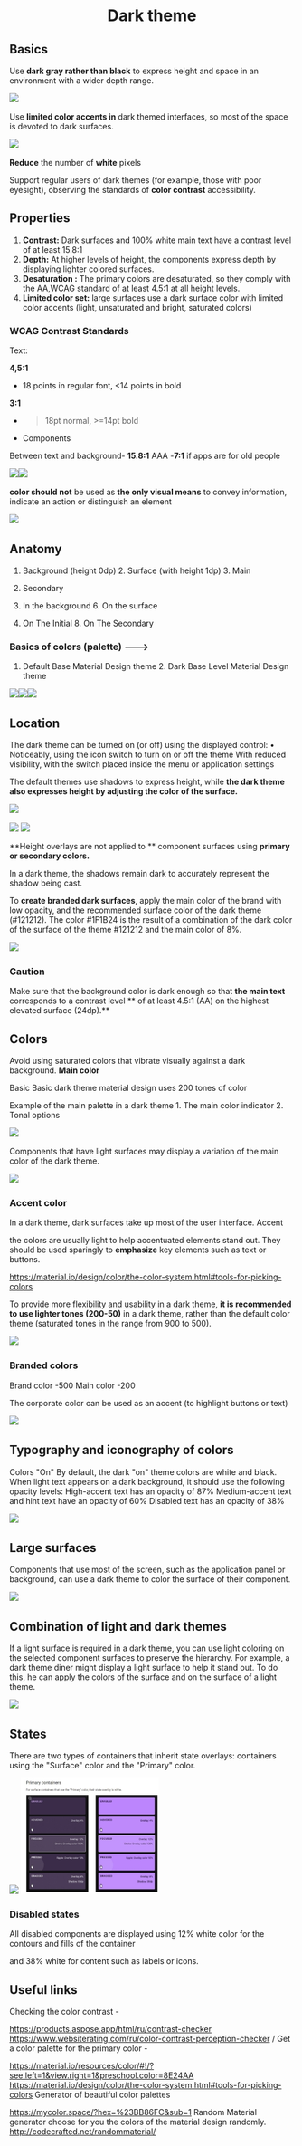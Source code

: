 # <p align="center"> Dark theme

## Basics

Use **dark gray rather than black** to express height and space in an environment with a wider depth range.

![](UI_Dark_img/Aspose.Слова.ab832680-4a50-400f-83d9-e883a0db581f.001.png)

Use **limited color accents in** dark themed interfaces, so most of the space is devoted to dark surfaces.

![](UI_Dark_img/Aspose.Слова.ab832680-4a50-400f-83d9-e883a0db581f.002.png)

**Reduce** the number of **white** pixels

Support regular users of dark themes (for example, those with poor eyesight), observing the standards of **color contrast** accessibility.

## Properties

1. **Contrast:** Dark surfaces and 100% white main text have a contrast level of at least 15.8:1
2. **Depth:** At higher levels of height, the components express depth by displaying lighter colored surfaces.
3. **Desaturation :** The primary colors are desaturated, so they comply with the AA,WCAG standard of at least 4.5:1 at all height levels.
4. **Limited color set:** large surfaces use a dark surface color with limited color accents (light, unsaturated and bright, saturated colors)

### WCAG Contrast Standards

Text:

**4,5:1**

- 18 points in regular font, <14 points in bold

**3:1**

- >18pt normal, >=14pt bold
- Components

Between text and background- **15.8:1** AAA -**7:1** if apps are for old people

![](UI_Dark_img/Aspose.Слова.ab832680-4a50-400f-83d9-e883a0db581f.003.jpeg )![](UI_Dark_img/Aspose.Слова.ab832680-4a50-400f-83d9-e883a0db581f.004.jpeg )

**color should not** be used as **the only visual means** to convey information, indicate an action or distinguish an element

![](UI_Dark_img/Aspose.Слова.ab832680-4a50-400f-83d9-e883a0db581f.005.jpeg )

## Anatomy

1. Background (height 0dp) 2. Surface (with height 1dp) 3. Main

4. Secondary

5. In the background 6. On the surface

7. On The Initial 8. On The Secondary

### Basics of colors (palette) --->

1. Default Base Material Design theme 2. Dark Base Level Material Design theme

![](UI_Dark_img/Aspose.Слова.ab832680-4a50-400f-83d9-e883a0db581f.008.jpeg )![](UI_Dark_img/Aspose.Слова.ab832680-4a50-400f-83d9-e883a0db581f.006.jpeg )![](UI_Dark_img/Aspose.Слова.ab832680-4a50-400f-83d9-e883a0db581f.007.jpeg )

## Location

The dark theme can be turned on (or off) using the displayed control: • Noticeably, using the icon switch to turn on or off the theme With reduced visibility, with the switch placed inside the menu or application settings

The default themes use shadows to express height, while **the dark theme also expresses height
by adjusting the color of the surface.**

![](UI_Dark_img/Aspose.Слова.ab832680-4a50-400f-83d9-e883a0db581f.009.jpeg )

![](UI_Dark_img/Aspose.Слова.ab832680-4a50-400f-83d9-e883a0db581f.010.jpeg ) ![](UI_Dark_img/Aspose.Слова.ab832680-4a50-400f-83d9-e883a0db581f.011.jpeg )

**Height overlays are not applied to ** component surfaces using **primary or secondary colors.**

In a dark theme, the shadows remain dark to accurately represent the shadow being cast.

To **create branded dark surfaces**, apply the main color of the brand with low opacity, and the recommended surface color of the dark theme (#121212). The color #1F1B24 is the result of a combination of the dark color of the surface of the theme #121212 and the main color of 8%.

![](UI_Dark_img/Aspose.Слова.ab832680-4a50-400f-83d9-e883a0db581f.012.jpeg )

### Caution
Make sure that the background color is dark enough so that **the main text** corresponds to a contrast level ** of at least 4.5:1 (AA) on the highest elevated surface (24dp).**

## Colors
Avoid using saturated colors that vibrate visually against a dark background. **Main color**

Basic Basic dark theme material design uses 200 tones of color

Example of the main palette in a dark theme 1. The main color indicator 2. Tonal options

![](UI_Dark_img/Aspose.Слова.ab832680-4a50-400f-83d9-e883a0db581f.013.jpeg )

Components that have light surfaces may display a variation of the main color of the dark theme.

![](UI_Dark_img/Aspose.Слова.ab832680-4a50-400f-83d9-e883a0db581f.014.jpeg )

### Accent color

In a dark theme, dark surfaces take up most of the user interface. Accent

the colors are usually light to help accentuated elements stand out. They should be used sparingly to **emphasize** key elements such as text or buttons.

https://material.io/design/color/the-color-system.html#tools-for-picking-colors

To provide more flexibility and usability in a dark theme, **it is recommended to use lighter tones (200-50)** in a dark theme, rather than the default color theme (saturated tones in the range from 900 to 500).

![](UI_Dark_img/Aspose.Слова.ab832680-4a50-400f-83d9-e883a0db581f.015.jpeg )

### Branded colors

Brand color -500 Main color -200

The corporate color can be used as an accent (to highlight buttons or text)

![](UI_Dark_img/Aspose.Слова.ab832680-4a50-400f-83d9-e883a0db581f.016.png)

## Typography and iconography of colors

Colors "On" By default, the dark "on" theme colors are white and black. When light text appears on a dark background, it should use the following opacity levels: High-accent text has an opacity of 87% Medium-accent text and hint text have an opacity of 60% Disabled text has an opacity of 38%

![](UI_Dark_img/Aspose.Слова.ab832680-4a50-400f-83d9-e883a0db581f.017.jpeg )

## Large surfaces

Components that use most of the screen, such as the application panel or background, can use a dark theme to color the surface of their component.

![](UI_Dark_img/Aspose.Слова.ab832680-4a50-400f-83d9-e883a0db581f.018.jpeg )

## Combination of light and dark themes

If a light surface is required in a dark theme, you can use light coloring on the selected component surfaces to preserve the hierarchy. For example, a dark theme diner might display a light surface to help it stand out. To do this, he can apply the colors of the surface and on the surface of a light theme.

![](UI_Dark_img/Aspose.Слова.ab832680-4a50-400f-83d9-e883a0db581f.019.jpeg )

## States

There are two types of containers that inherit state overlays: containers using the "Surface" color and the "Primary" color.

![](UI_Dark_img/Aspose.Слова.ab832680-4a50-400f-83d9-e883a0db581f.020.jpeg ) ![](UI_Dark_img/Aspose.Words.ab832680-4a50-400f-83d9-e883a0db581f.021.jpeg )

### Disabled states

All disabled components are displayed using 12% white color for the contours and fills of the container

and 38% white for content such as labels or icons.

## Useful links

Checking the color contrast -

https://products.aspose.app/html/ru/contrast-checker https://www.websiterating.com/ru/color-contrast-perception-checker / Get a color palette for the primary color -

https://material.io/resources/color/#!/?see.left=1&view.right=1&preschool.color=8E24AA https://material.io/design/color/the-color-system.html#tools-for-picking-colors Generator of beautiful color palettes

https://mycolor.space/?hex=%23BB86FC&sub=1 Random Material generator choose for you the colors of the material design randomly. http://codecrafted.net/randommaterial/
